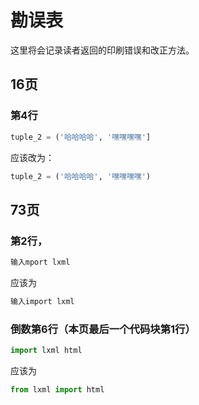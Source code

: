 # 勘误表

这里将会记录读者返回的印刷错误和改正方法。

## 16页

### 第4行

```python
tuple_2 = ('哈哈哈哈', '嘿嘿嘿嘿']
```

应该改为：

```python
tuple_2 = ('哈哈哈哈', '嘿嘿嘿嘿')
```

## 73页

### 第2行，

```python
输入mport lxml
```

应该为

```python
输入import lxml
```

### 倒数第6行（本页最后一个代码块第1行）

```python
import lxml html
```

应该为

```python
from lxml import html
```
